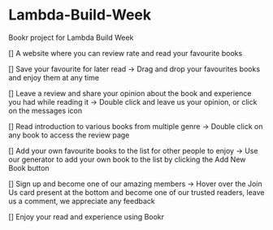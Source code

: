 # Lambda-Build-Week
Bookr project for Lambda Build Week 

[] A website where you can review rate and read your favourite books

[] Save your favourite for later read
-> Drag and drop your favourites books and enjoy them at any time

[] Leave a review and share your opinion about the book and experience you had while reading it
-> Double click and leave us your opinion, or click on the messages icon

[] Read introduction to various books from multiple genre
-> Double click on any book to access the review page

[] Add your own favourite books to the list for other people to enjoy
-> Use our generator to add your own book to the list by clicking the Add New Book button

[] Sign up and become one of our amazing members
-> Hover over the Join Us card present at the bottom and become one of our trusted readers, leave us a comment, we appreciate any feedback 

[] Enjoy your read and experience using Bookr
